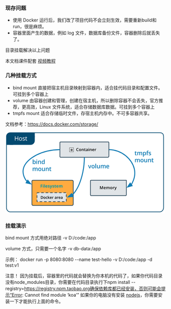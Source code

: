 ### 现存问题

- 使用 Docker 运行后，我们改了项目代码不会立刻生效，需要重新build和run，很是麻烦。
- 容器里面产生的数据，例如 log 文件，数据库备份文件，容器删除后就丢失了。

目录挂载解决以上问题

本文档课件配套 [视频教程](https://www.bilibili.com/video/BV11L411g7U1?p=4)

### 几种挂载方式

- bind mount 直接把宿主机目录映射到容器内，适合挂代码目录和配置文件。可挂到多个容器上
- volume 由容器创建和管理，创建在宿主机，所以删除容器不会丢失，官方推荐，更高效，Linux 文件系统，适合存储数据库数据。可挂到多个容器上
- tmpfs mount 适合存储临时文件，存宿主机内存中。不可多容器共享。

文档参考：https://docs.docker.com/storage/

![img](image/1690956452777-3443c09f-c351-45d8-aef4-22778e12eee6.png)

### 挂载演示

bind mount 方式用绝对路径 -v D:/code:/app

volume 方式，只需要一个名字 -v db-data:/app

示例：
docker run -p 8080:8080 --name test-hello -v D:/code:/app -d test:v1

注意！
因为挂载后，容器里的代码就会替换为你本机的代码了，如果你代码目录没有node_modules目录，你需要在代码目录执行下npm install --registry=https://registry.npm.taobao.org确保依赖库都已经安装，否则可能会提示“Error: Cannot find module ‘koa’”
如果你的电脑没有安装 [nodejs](https://nodejs.org/en/)，你需要安装一下才能执行上面的命令。